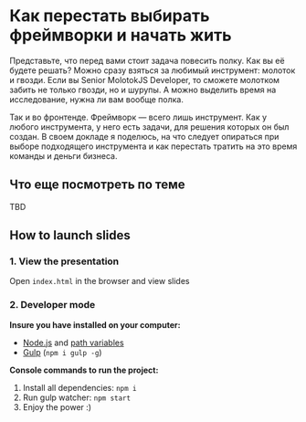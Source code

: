 # Как перестать выбирать фреймворки и начать жить

Представьте, что перед вами стоит задача повесить полку. Как вы её будете решать? Можно сразу взяться за любимый инструмент: молоток и гвозди. Если вы Senior MolotokJS Developer, то сможете молотком забить не только гвозди, но и шурупы. А можно выделить время на исследование, нужна ли вам вообще полка.

Так и во фронтенде. Фреймворк — всего лишь инструмент. Как у любого инструмента, у него есть задачи, для решения которых он был создан. В своем докладе я поделюсь, на что следует опираться при выборе подходящего инструмента и как перестать тратить на это время команды и деньги бизнеса.


## Что еще посмотреть по теме
TBD

## How to launch slides
### 1. View the presentation
Open `index.html` in the browser and view slides

### 2. Developer mode

__Insure you have installed on your computer:__

* [Node.js](https://nodejs.org/en/download/) and [path variables](http://stackoverflow.com/questions/8278143/node-js-how-to-run-node-command-from-any-path)
* [Gulp](http://gulpjs.com/) (`npm i gulp -g`)

__Console commands to run the project:__

1. Install all dependenсies: `npm i`
2. Run gulp watcher: `npm start`
3. Enjoy the power :)

